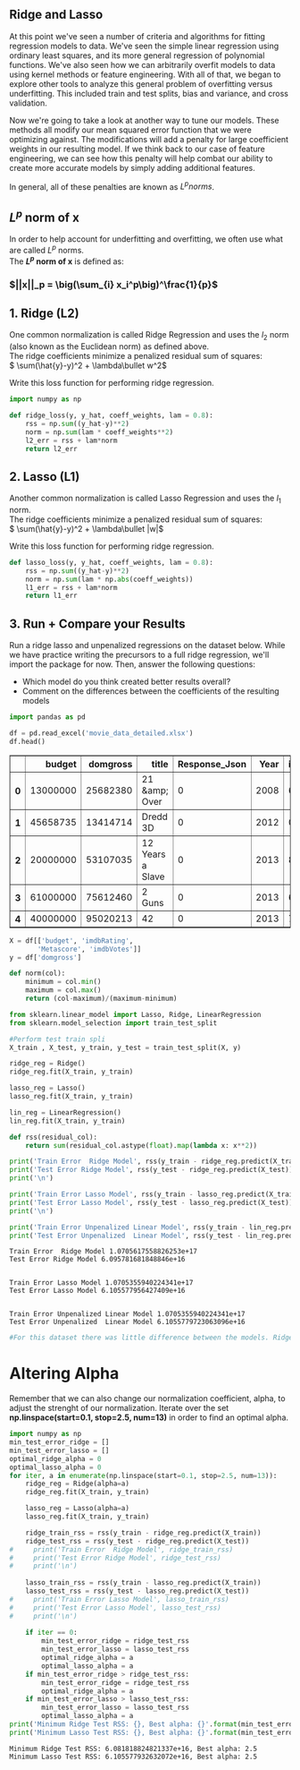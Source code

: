 
## Ridge and Lasso
At this point we've seen a number of criteria and algorithms for fitting regression models to data. We've seen the simple linear regression using ordinary least squares, and its more general regression of polynomial functions. We've also seen how we can arbitrarily overfit models to data using kernel methods or feature engineering. With all of that, we began to explore other tools to analyze this general problem of overfitting versus underfitting. This included train and test splits, bias and variance, and cross validation.

Now we're going to take a look at another way to tune our models. These methods all modify our mean squared error function that we were optimizing against. The modifications will add a penalty for large coefficient weights in our resulting model. If we think back to our case of feature engineering, we can see how this penalty will help combat our ability to create more accurate models by simply adding additional features.

In general, all of these penalties are known as $L^p norms$.

## $L^p$ norm of x
In order to help account for underfitting and overfitting, we often use what are called $L^p$ norms.   
The **$L^p$ norm of x** is defined as:  

### $||x||_p  =  \big(\sum_{i} x_i^p\big)^\frac{1}{p}$

## 1. Ridge (L2)
One common normalization is called Ridge Regression and uses the $l_2$ norm (also known as the Euclidean norm) as defined above.   
The ridge coefficients minimize a penalized residual sum of squares:    
    $ \sum(\hat{y}-y)^2 + \lambda\bullet w^2$

Write this loss function for performing ridge regression.


```python
import numpy as np
```


```python
def ridge_loss(y, y_hat, coeff_weights, lam = 0.8):
    rss = np.sum((y_hat-y)**2)
    norm = np.sum(lam * coeff_weights**2)
    l2_err = rss + lam*norm
    return l2_err
```

## 2. Lasso (L1)
Another common normalization is called Lasso Regression and uses the $l_1$ norm.   
The ridge coefficients minimize a penalized residual sum of squares:    
    $ \sum(\hat{y}-y)^2 + \lambda\bullet |w|$

Write this loss function for performing ridge regression.


```python
def lasso_loss(y, y_hat, coeff_weights, lam = 0.8):
    rss = np.sum((y_hat-y)**2)
    norm = np.sum(lam * np.abs(coeff_weights))
    l1_err = rss + lam*norm
    return l1_err
```

## 3. Run + Compare your Results
Run a ridge lasso and unpenalized regressions on the dataset below.
While we have practice writing the precursors to a full ridge regression, we'll import the package for now.
Then, answer the following questions:
* Which model do you think created better results overall? 
* Comment on the differences between the coefficients of the resulting models


```python
import pandas as pd
```


```python
df = pd.read_excel('movie_data_detailed.xlsx')
df.head()
```




<div>
<style scoped>
    .dataframe tbody tr th:only-of-type {
        vertical-align: middle;
    }

    .dataframe tbody tr th {
        vertical-align: top;
    }

    .dataframe thead th {
        text-align: right;
    }
</style>
<table border="1" class="dataframe">
  <thead>
    <tr style="text-align: right;">
      <th></th>
      <th>budget</th>
      <th>domgross</th>
      <th>title</th>
      <th>Response_Json</th>
      <th>Year</th>
      <th>imdbRating</th>
      <th>Metascore</th>
      <th>imdbVotes</th>
    </tr>
  </thead>
  <tbody>
    <tr>
      <th>0</th>
      <td>13000000</td>
      <td>25682380</td>
      <td>21 &amp;amp; Over</td>
      <td>0</td>
      <td>2008</td>
      <td>6.8</td>
      <td>48</td>
      <td>206513</td>
    </tr>
    <tr>
      <th>1</th>
      <td>45658735</td>
      <td>13414714</td>
      <td>Dredd 3D</td>
      <td>0</td>
      <td>2012</td>
      <td>0.0</td>
      <td>0</td>
      <td>0</td>
    </tr>
    <tr>
      <th>2</th>
      <td>20000000</td>
      <td>53107035</td>
      <td>12 Years a Slave</td>
      <td>0</td>
      <td>2013</td>
      <td>8.1</td>
      <td>96</td>
      <td>537525</td>
    </tr>
    <tr>
      <th>3</th>
      <td>61000000</td>
      <td>75612460</td>
      <td>2 Guns</td>
      <td>0</td>
      <td>2013</td>
      <td>6.7</td>
      <td>55</td>
      <td>173726</td>
    </tr>
    <tr>
      <th>4</th>
      <td>40000000</td>
      <td>95020213</td>
      <td>42</td>
      <td>0</td>
      <td>2013</td>
      <td>7.5</td>
      <td>62</td>
      <td>74170</td>
    </tr>
  </tbody>
</table>
</div>




```python
X = df[['budget', 'imdbRating',
       'Metascore', 'imdbVotes']]
y = df['domgross']

def norm(col):
    minimum = col.min()
    maximum = col.max()
    return (col-maximum)/(maximum-minimum)
```


```python
from sklearn.linear_model import Lasso, Ridge, LinearRegression
from sklearn.model_selection import train_test_split

#Perform test train spli
X_train , X_test, y_train, y_test = train_test_split(X, y)

ridge_reg = Ridge()
ridge_reg.fit(X_train, y_train)

lasso_reg = Lasso()
lasso_reg.fit(X_train, y_train)

lin_reg = LinearRegression()
lin_reg.fit(X_train, y_train)

def rss(residual_col):
    return sum(residual_col.astype(float).map(lambda x: x**2))

print('Train Error  Ridge Model', rss(y_train - ridge_reg.predict(X_train)))
print('Test Error Ridge Model', rss(y_test - ridge_reg.predict(X_test)))
print('\n')

print('Train Error Lasso Model', rss(y_train - lasso_reg.predict(X_train)))
print('Test Error Lasso Model', rss(y_test - lasso_reg.predict(X_test)))
print('\n')

print('Train Error Unpenalized Linear Model', rss(y_train - lin_reg.predict(X_train)))
print('Test Error Unpenalized  Linear Model', rss(y_test - lin_reg.predict(X_test)))
```

    Train Error  Ridge Model 1.0705617558826253e+17
    Test Error Ridge Model 6.095781681848846e+16
    
    
    Train Error Lasso Model 1.0705355940224341e+17
    Test Error Lasso Model 6.105577956427409e+16
    
    
    Train Error Unpenalized Linear Model 1.0705355940224341e+17
    Test Error Unpenalized  Linear Model 6.1055779723063096e+16



```python
#For this dataset there was little difference between the models. Ridge has every so slightly better test performance.
```

# Altering Alpha

Remember that we can also change our normalization coefficient, alpha, to adjust the strenght of our normalization.
Iterate over the set **np.linspace(start=0.1, stop=2.5, num=13)** in order to find an optimal alpha.


```python
import numpy as np
min_test_error_ridge = []
min_test_error_lasso = []
optimal_ridge_alpha = 0
optimal_lasso_alpha = 0
for iter, a in enumerate(np.linspace(start=0.1, stop=2.5, num=13)):
    ridge_reg = Ridge(alpha=a)
    ridge_reg.fit(X_train, y_train)

    lasso_reg = Lasso(alpha=a)
    lasso_reg.fit(X_train, y_train)

    ridge_train_rss = rss(y_train - ridge_reg.predict(X_train))
    ridge_test_rss = rss(y_test - ridge_reg.predict(X_test))
#     print('Train Error  Ridge Model', ridge_train_rss)
#     print('Test Error Ridge Model', ridge_test_rss)
#     print('\n')
    
    lasso_train_rss = rss(y_train - lasso_reg.predict(X_train))
    lasso_test_rss = rss(y_test - lasso_reg.predict(X_test))
#     print('Train Error Lasso Model', lasso_train_rss)
#     print('Test Error Lasso Model', lasso_test_rss)
#     print('\n')
    
    if iter == 0:
        min_test_error_ridge = ridge_test_rss
        min_test_error_lasso = lasso_test_rss
        optimal_ridge_alpha = a
        optimal_lasso_alpha = a
    if min_test_error_ridge > ridge_test_rss:
        min_test_error_ridge = ridge_test_rss
        optimal_ridge_alpha = a
    if min_test_error_lasso > lasso_test_rss:
        min_test_error_lasso = lasso_test_rss
        optimal_lasso_alpha = a
print('Minimum Ridge Test RSS: {}, Best alpha: {}'.format(min_test_error_ridge, optimal_ridge_alpha))
print('Minimum Lasso Test RSS: {}, Best alpha: {}'.format(min_test_error_lasso, optimal_lasso_alpha))
```

    Minimum Ridge Test RSS: 6.081818824821337e+16, Best alpha: 2.5
    Minimum Lasso Test RSS: 6.105577932632072e+16, Best alpha: 2.5

